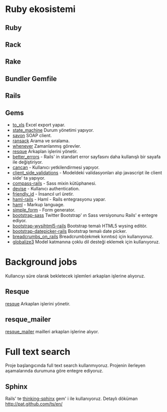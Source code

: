 # Ruby ekosistemi

## Ruby
## Rack
## Rake
## Bundler Gemfile
## Rails
## Gems
* [to_xls](https://github.com/arydjmal/to_xls) Excel export yapar.
* [state_machine](https://github.com/pluginaweek/state_machine) Durum yönetimi yapıyor.
* [savon](https://github.com/savonrb/savon) SOAP client.
* [ransack](https://github.com/ernie/ransack) Arama ve sıralama.
* [whenever](https://github.com/javan/whenever) Zamanlanmış görevler.
* [resque](https://github.com/defunkt/resque) Arkaplan işlerini yönetir.
* [better_errors](https://github.com/charliesome/better_errors) - Rails' in standart error sayfasını daha kullanışlı bir sayafa ile değiştiriyor.
* [cancan](https://github.com/ryanb/cancan) - Kullanıcı yetkilendirmesi yapıyor.
* [client_side_validations](https://github.com/bcardarella/client_side_validations) - Modeldeki validasyonları alıp javascript ile client side' ta yapıyor.
* [compass-rails](https://github.com/chriseppstein/compass) - Sass mixin kütüphanesi.
* [devise](https://github.com/plataformatec/devise) - Kullanıcı authentication.
* [friendly_id](https://github.com/norman/friendly_id) - İnsancıl url üretir.
* [haml-rails](https://github.com/indirect/haml-rails) - Haml - Rails entegrasyonu yapar.
* [haml](http://haml-lang.com) - Markup language.
* [simple_form](https://github.com/plataformatec/simple_form) - Form generator.
* [bootstrap-sass](https://github.com/thomas-mcdonald/bootstrap-sass) Twitter Bootstrap' ın Sass versiyonunu Rails' e entegre ediyor.
* [bootstrap-wysihtml5-rails](https://github.com/Nerian/bootstrap-wysihtml5-rails) Bootstrap temalı HTML5 wysing editör.
* [bootstrap-datepicker-rails](https://github.com/Nerian/bootstrap-datepicker-rails) Bootstrap temalı date picker.
* [breadcrumbs_on_rails](https://github.com/weppos/breadcrumbs_on_rails) Breadcrumb(ekmek kırıntısı) için kullanıyoruz.
* [globalize3](https://github.com/svenfuchs/globalize3) Model katmanına çoklu dil desteği eklemek için kullanıyoruz.

# Background jobs
Kullancıyı süre olarak bekletecek işlemleri arkaplan işlerine alıyoruz.
## Resque
[resque](https://github.com/defunkt/resque) Arkaplan işlerini yönetir.
## resque_mailer
[resque_mailer](https://github.com/zapnap/resque_mailer) mailleri arkaplan işlerine alıyor.
# Full text search
Proje başlangıcında full text search kullanmıyoruz. Projenin ilerleyen aşamalarında durumuna göre entegre ediyoruz.
## Sphinx
Rails' te [thinking-sphinx](https://github.com/pat/thinking-sphinx) gem' i ile kullanıyoruz. Detaylı döküman http://pat.github.com/ts/en/
